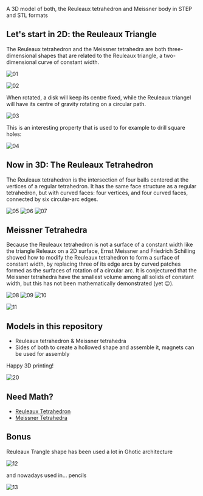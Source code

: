 A 3D model of both, the Reuleaux tetrahedron and Meissner body in STEP and STL formats

## Let's start in 2D: the Reuleaux Triangle
The Reuleaux tetrahedron and the Meissner tetrahedra are both three-dimensional shapes that are related to the Reuleaux triangle, a two-dimensional curve of constant width.

![01](https://raw.githubusercontent.com/wmahfoudh/reuleaux-meissner-body/main/images/01.gif)

![02](https://raw.githubusercontent.com/wmahfoudh/reuleaux-meissner-body/main/images/02.gif)

When rotated, a disk will keep its centre fixed, while the Reuleaux triangel will have its centre of gravity rotating on a circular path.

![03](https://raw.githubusercontent.com/wmahfoudh/reuleaux-meissner-body/main/images/03.gif)

This is an interesting property that is used to for example to drill square holes:

![04](https://raw.githubusercontent.com/wmahfoudh/reuleaux-meissner-body/main/images/04.gif)

## Now in 3D: The Reuleaux Tetrahedron
The Reuleaux tetrahedron is the intersection of four balls centered at the vertices of a regular tetrahedron. It has the same face structure as a regular tetrahedron, but with curved faces: four vertices, and four curved faces, connected by six circular-arc edges.

![05](https://raw.githubusercontent.com/wmahfoudh/reuleaux-meissner-body/main/images/05.svg)
![06](https://raw.githubusercontent.com/wmahfoudh/reuleaux-meissner-body/main/images/06.svg)
![07](https://raw.githubusercontent.com/wmahfoudh/reuleaux-meissner-body/main/images/07.gif)

## Meissner Tetrahedra
Because the Reuleaux tetrahedron is not a surface of a constant width like the triangle Releaux on a 2D surface, Ernst Meissner and Friedrich Schilling showed how to modify the Reuleaux tetrahedron to form a surface of constant width, by replacing three of its edge arcs by curved patches formed as the surfaces of rotation of a circular arc. It is conjectured that the Meissner tetrahedra have the smallest volume among all solids of constant width, but this has not been mathematically demonstrated (yet 😉).

![08](https://raw.githubusercontent.com/wmahfoudh/reuleaux-meissner-body/main/images/08.svg)
![09](https://raw.githubusercontent.com/wmahfoudh/reuleaux-meissner-body/main/images/09.gif)
![10](https://raw.githubusercontent.com/wmahfoudh/reuleaux-meissner-body/main/images/10.gif)

![11](https://raw.githubusercontent.com/wmahfoudh/reuleaux-meissner-body/main/images/11.gif)

## Models in this repository
- Reuleaux tetrahedron & Meissner tetrahedra
- Sides of both to create a hollowed shape and assemble it, magnets can be used for assembly

Happy 3D printing!

![20](https://raw.githubusercontent.com/wmahfoudh/reuleaux-meissner-body/main/images/20.png)

## Need Math?
- [Reuleaux Tetrahedron](https://mathworld.wolfram.com/ReuleauxTetrahedron.html)
- [Meissner Tetrahedra](https://mathworld.wolfram.com/MeissnerTetrahedra.html)

## Bonus

Reuleaux Trangle shape has been used a lot in Ghotic architecture

![12](https://raw.githubusercontent.com/wmahfoudh/reuleaux-meissner-body/main/images/12.png)

and nowadays used in... pencils

![13](https://raw.githubusercontent.com/wmahfoudh/reuleaux-meissner-body/main/images/13.png)
